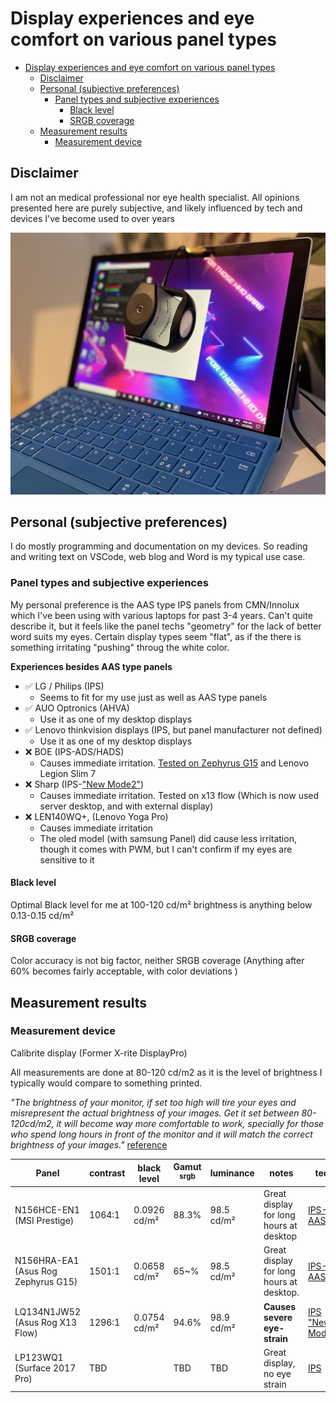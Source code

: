 # Display experiences and eye comfort on various panel types
- [Display experiences and eye comfort on various panel types](#display-experiences-and-eye-comfort-on-various-panel-types)
  - [Disclaimer](#disclaimer)
  - [Personal (subjective preferences)](#personal-subjective-preferences)
    - [Panel types and subjective experiences](#panel-types-and-subjective-experiences)
      - [Black level](#black-level)
      - [SRGB coverage](#srgb-coverage)
  - [Measurement results](#measurement-results)
    - [Measurement device](#measurement-device)

## Disclaimer
I am not an medical professional nor eye health specialist. All opinions presented here are purely subjective, and likely influenced by tech and devices I've become used to over years

![img](img/cover.png)
## Personal (subjective preferences)

I do mostly programming and documentation on my devices. So reading and writing text on VSCode, web blog and Word is my typical use case.

### Panel types and subjective experiences
My personal preference is the AAS type IPS panels from CMN/Innolux which I've been using with various laptops for past 3-4 years. Can't quite describe it, but it feels like the panel techs "geometry" for the lack of better word suits my eyes. Certain display types seem "flat", as if the there is something irritating "pushing" throug the white color. 

**Experiences besides AAS type panels**

- ✅ LG / Philips (IPS)
  - Seems to fit for my use just as well as AAS type panels
- ✅ AUO Optronics (AHVA)
  - Use it as one of my desktop displays
- ✅ Lenovo thinkvision displays (IPS, but panel manufacturer not defined)
  - Use it as one of my desktop displays
- ❌ BOE (IPS-ADS/HADS)
    - Causes immediate irritation. [Tested on Zephyrus G15](https://www.reddit.com/r/ZephyrusG15/comments/sror1n/zephyrus_g15_ga503qm_panel_now_boe_was_innolux/) and Lenovo Legion Slim 7
- ❌ Sharp (IPS-["New Mode2"]((https://www.panelook.com/LP123WQ1-SPA1_LG%20Display_12.3_LCM_overview_51959.html)))
    - Causes immediate irritation. Tested on x13 flow (Which is now used server desktop, and with external display)
- ❌ LEN140WQ+, (Lenovo Yoga Pro)
    - Causes immediate irritation 
    - The oled model (with samsung Panel) did cause less irritation, though it comes with PWM, but I can't confirm if my eyes are sensitive to it

#### Black level
Optimal Black level for me at 100-120 cd/m² brightness is anything below 0.13-0.15 cd/m²

#### SRGB coverage
Color accuracy is not big factor, neither SRGB coverage (Anything after 60% becomes fairly acceptable, with color deviations )


## Measurement results

### Measurement device
Calibrite display (Former X-rite DisplayPro)

All measurements are done at 80-120 cd/m2 as it is the level of brightness I typically would compare to something printed.

*"The brightness of your monitor, if set too high will tire your eyes and misrepresent the actual brightness of your images. Get it set between 80-120cd/m2, it will become way more comfortable to work, specially for those who spend long hours in front of the monitor and it will match the correct brightness of your images."* [reference](https://www.imageprintcentre.co.uk/blog-1/color-calibrate-your-monitor-for-printing-purposes)


Panel | contrast | black level | Gamut <sup> srgb</sup> | luminance | notes | tech 
-|-|-|-|-|-|-
|N156HCE-EN1 (MSI Prestige) | 1064:1| 0.0926 cd/m²|88.3%|98.5 cd/m²| Great display for long hours at desktop| [IPS-AAS](https://www.panelook.com/N156HCE-EN1_Innolux_15.6_LCM_parameter_30969.html)
N156HRA-EA1 (Asus Rog Zephyrus G15) | 1501:1 | 0.0658 cd/m² | 65~% | 	98.5 cd/m² | Great display for long hours at desktop. | [IPS-AAS](https://www.panelook.com/N156HRA-EA1_Innolux_15.6_LCM_overview_45768.html)
LQ134N1JW52 (Asus Rog X13 Flow) | 1296:1 |  0.0754 cd/m² | 94.6% |98.9 cd/m² |  **Causes severe eye-strain** | [IPS "New Mode2"](https://www.panelook.com/LQ134N1JW52__13.4__overview_52219.html)
LP123WQ1 (Surface 2017 Pro)|TBD||TBD |TBD| Great display, no eye strain | [IPS](https://www.panelook.com/LP123WQ1-SPA1_LG%20Display_12.3_LCM_overview_51959.html)

